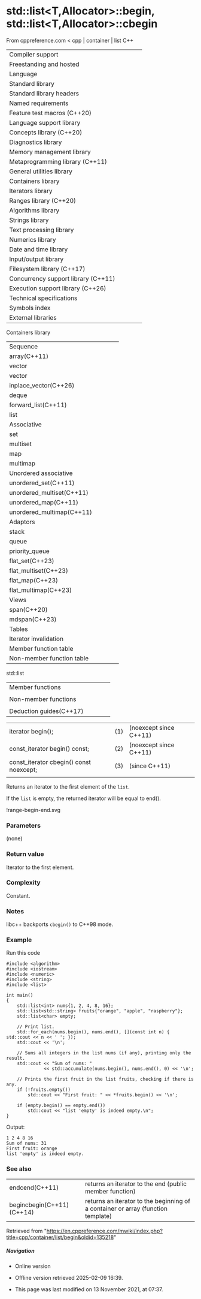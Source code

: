 # std::list<T,Allocator>::begin, std::list<T,Allocator>::cbegin

From cppreference.com
< cpp‎ | container‎ | list
C++

|  |  |  |  |  |
| --- | --- | --- | --- | --- |
| Compiler support | | | | |
| Freestanding and hosted | | | | |
| Language | | | | |
| Standard library | | | | |
| Standard library headers | | | | |
| Named requirements | | | | |
| Feature test macros (C++20) | | | | |
| Language support library | | | | |
| Concepts library (C++20) | | | | |
| Diagnostics library | | | | |
| Memory management library | | | | |
| Metaprogramming library (C++11) | | | | |
| General utilities library | | | | |
| Containers library | | | | |
| Iterators library | | | | |
| Ranges library (C++20) | | | | |
| Algorithms library | | | | |
| Strings library | | | | |
| Text processing library | | | | |
| Numerics library | | | | |
| Date and time library | | | | |
| Input/output library | | | | |
| Filesystem library (C++17) | | | | |
| Concurrency support library (C++11) | | | | |
| Execution support library (C++26) | | | | |
| Technical specifications | | | | |
| Symbols index | | | | |
| External libraries | | | | |

Containers library

|  |  |  |  |  |
| --- | --- | --- | --- | --- |
| Sequence | | | | |
| array(C++11) | | | | |
| vector | | | | |
| vector<bool> | | | | |
| inplace_vector(C++26) | | | | |
| deque | | | | |
| forward_list(C++11) | | | | |
| list | | | | |
| Associative | | | | |
| set | | | | |
| multiset | | | | |
| map | | | | |
| multimap | | | | |
| Unordered associative | | | | |
| unordered_set(C++11) | | | | |
| unordered_multiset(C++11) | | | | |
| unordered_map(C++11) | | | | |
| unordered_multimap(C++11) | | | | |
| Adaptors | | | | |
| stack | | | | |
| queue | | | | |
| priority_queue | | | | |
| flat_set(C++23) | | | | |
| flat_multiset(C++23) | | | | |
| flat_map(C++23) | | | | |
| flat_multimap(C++23) | | | | |
| Views | | | | |
| span(C++20) | | | | |
| mdspan(C++23) | | | | |
| Tables | | | | |
| Iterator invalidation | | | | |
| Member function table | | | | |
| Non-member function table | | | | |

std::list

|  |  |  |  |  |
| --- | --- | --- | --- | --- |
| Member functions | | | | |
| |  |  |  |  |  | | --- | --- | --- | --- | --- | | list::list | | | | | | list::~list | | | | | | list::operator= | | | | | | list::assign | | | | | | list::assign_range(C++23) | | | | | | list::get_allocator | | | | | | Element access | | | | | | list::front | | | | | | list::back | | | | | | Iterators | | | | | | ****list::beginlist::cbegin****(C++11) | | | | | | list::endlist::cend(C++11) | | | | | | list::rbeginlist::crbegin(C++11) | | | | | | list::rendlist::crend(C++11) | | | | | | Capacity | | | | | | list::size | | | | | | list::empty | | | | | | list::max_size | | | | | | |  |  |  |  |  | | --- | --- | --- | --- | --- | | Modifiers | | | | | | list::clear | | | | | | list::insert | | | | | | list::insert_range(C++23) | | | | | | list::emplace(C++11) | | | | | | list::erase | | | | | | list::push_front | | | | | | list::emplace_front(C++11) | | | | | | list::prepend_range(C++23) | | | | | | list::pop_front | | | | | | list::push_back | | | | | | list::emplace_back(C++11) | | | | | | list::append_range(C++23) | | | | | | list::pop_back | | | | | | list::resize | | | | | | list::swap | | | | | | Operations | | | | | | list::merge | | | | | | list::splice | | | | | | list::removelist::remove_if | | | | | | list::reverse | | | | | | list::unique | | | | | | list::sort | | | | | |
| Non-member functions | | | | |
| |  |  |  |  |  | | --- | --- | --- | --- | --- | | operator==operator<=>(C++20) | | | | | | swap(std::list) | | | | | | erase(std::list)erase_if(std::list)(C++20)(C++20) | | | | | | |  |  |  |  |  | | --- | --- | --- | --- | --- | | operator!=operator<operator>operator<=operator>=(until C++20)(until C++20)(until C++20)(until C++20)(until C++20) | | | | | |
| Deduction guides(C++17) | | | | |

|  |  |  |
| --- | --- | --- |
| iterator begin(); | (1) | (noexcept since C++11) |
| const_iterator begin() const; | (2) | (noexcept since C++11) |
| const_iterator cbegin() const noexcept; | (3) | (since C++11) |
|  |  |  |

Returns an iterator to the first element of the `list`.

If the `list` is empty, the returned iterator will be equal to end().

!range-begin-end.svg

### Parameters

(none)

### Return value

Iterator to the first element.

### Complexity

Constant.

### Notes

libc++ backports `cbegin()` to C++98 mode.

### Example

Run this code

```
#include <algorithm>
#include <iostream>
#include <numeric>
#include <string>
#include <list>
 
int main()
{
    std::list<int> nums{1, 2, 4, 8, 16};
    std::list<std::string> fruits{"orange", "apple", "raspberry"};
    std::list<char> empty;
 
    // Print list.
    std::for_each(nums.begin(), nums.end(), [](const int n) { std::cout << n << ' '; });
    std::cout << '\n';
 
    // Sums all integers in the list nums (if any), printing only the result.
    std::cout << "Sum of nums: "
              << std::accumulate(nums.begin(), nums.end(), 0) << '\n';
 
    // Prints the first fruit in the list fruits, checking if there is any.
    if (!fruits.empty())
        std::cout << "First fruit: " << *fruits.begin() << '\n';
 
    if (empty.begin() == empty.end())
        std::cout << "list 'empty' is indeed empty.\n";
}

```

Output:

```
1 2 4 8 16
Sum of nums: 31
First fruit: orange
list 'empty' is indeed empty.

```

### See also

|  |  |
| --- | --- |
| endcend(C++11) | returns an iterator to the end   (public member function) |
| begincbegin(C++11)(C++14) | returns an iterator to the beginning of a container or array   (function template) |

Retrieved from "<https://en.cppreference.com/mwiki/index.php?title=cpp/container/list/begin&oldid=135218>"

##### Navigation

- Online version
- Offline version retrieved 2025-02-09 16:39.

- This page was last modified on 13 November 2021, at 07:37.
